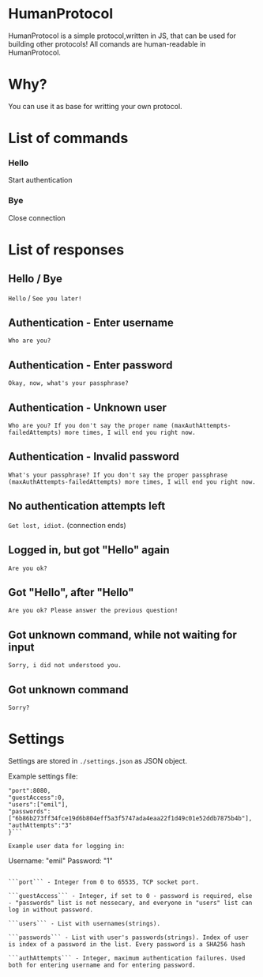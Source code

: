 # HumanProtocol
HumanProtocol is a simple protocol,written in JS, that can be used for building other protocols! All comands are human-readable in HumanProtocol.

# Why?
You can use it as base for writting your own protocol.

# List of commands

### Hello
Start authentication

### Bye

Close connection
# List of responses

## Hello / Bye

```Hello``` / ```See you later!```

## Authentication - Enter username

```Who are you?```

## Authentication - Enter password

```Okay, now, what's your passphrase?```

## Authentication - Unknown user

```Who are you? If you don't say the proper name (maxAuthAttempts-failedAttempts) more times, I will end you right now.```

## Authentication - Invalid password

```What's your passphrase? If you don't say the proper passphrase (maxAuthAttempts-failedAttempts) more times, I will end you right now.```

## No authentication attempts left

```Get lost, idiot.```
(connection ends)

## Logged in, but got "Hello" again

```Are you ok?```

## Got "Hello", after "Hello"

```Are you ok? Please answer the previous question!```

## Got unknown command, while not waiting for input

```Sorry, i did not understood you.```

## Got unknown command

```Sorry?```

# Settings

Settings are stored in ```./settings.json``` as JSON object.

Example settings file: 
```{
"port":8080, 
"guestAccess":0,
"users":["emil"], 
"passwords":["6b86b273ff34fce19d6b804eff5a3f5747ada4eaa22f1d49c01e52ddb7875b4b"],
"authAttempts":"3"
}```

Example user data for logging in:
```
Username: "emil"
Password: "1"
```

```port``` - Integer from 0 to 65535, TCP socket port.

```guestAccess``` - Integer, if set to 0 - password is required, else - "passwords" list is not nessecary, and everyone in "users" list can log in without password.

```users``` - List with usernames(strings).

```passwords``` - List with user's passwords(strings). Index of user is index of a password in the list. Every password is a SHA256 hash

```authAttempts``` - Integer, maximum authentication failures. Used both for entering username and for entering password.
